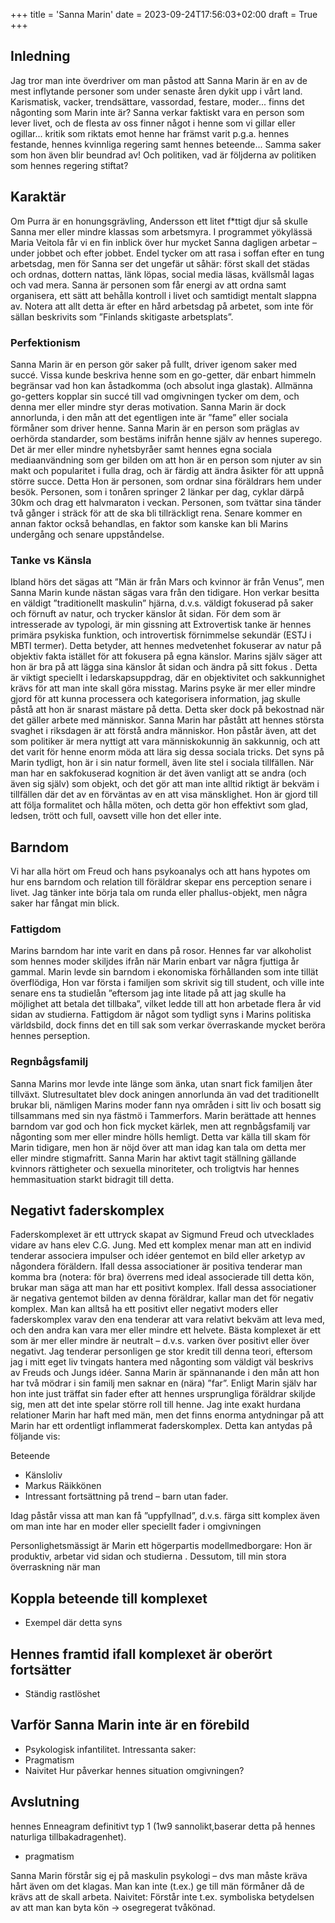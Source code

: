 +++
title = 'Sanna Marin'
date = 2023-09-24T17:56:03+02:00
draft = True
+++


## Inledning

Jag tror man inte överdriver om man påstod att Sanna Marin är en av de mest inflytande personer som under senaste åren dykit upp i vårt land. Karismatisk, vacker, trendsättare, vassordad, festare, moder... finns det någonting som Marin inte är? Sanna verkar faktiskt vara en person som lever livet, och de flesta av oss finner något i henne som vi gillar eller ogillar... kritik som riktats emot henne har främst varit p.g.a. hennes festande, hennes kvinnliga regering samt hennes beteende... Samma saker som hon även blir beundrad av! Och politiken, vad är följderna av politiken som hennes regering stiftat?

## Karaktär

Om Purra är en honungsgrävling, Andersson ett litet f*ttigt djur så skulle Sanna mer eller mindre klassas som arbetsmyra.   I programmet yökylässä Maria Veitola får vi en fin inblick över hur mycket Sanna dagligen arbetar – under jobbet och efter jobbet.  Endel tycker om att rasa i soffan efter en tung arbetsdag, men för Sanna ser det ungefär ut såhär: först skall det städas och ordnas, dottern nattas, länk löpas, social media läsas, kvällsmål lagas och vad mera. Sanna är personen som får energi av att ordna samt organisera, ett sätt att behålla kontroll i livet och samtidigt mentalt slappna av. Notera att allt detta är efter en hård arbetsdag på arbetet, som inte för sällan beskrivits som ”Finlands skitigaste arbetsplats”.

### Perfektionism

Sanna Marin är en person gör saker på fullt, driver igenom saker med succé. Vissa kunde beskriva henne som en go-getter, där enbart himmeln begränsar vad hon kan åstadkomma (och absolut inga glastak). Allmänna go-getters kopplar sin succé till vad omgivningen tycker om dem, och denna mer eller mindre styr deras motivation. Sanna Marin är dock annorlunda, i den mån att det egentligen inte är ”fame” eller sociala förmåner som driver henne. Sanna Marin är en person som präglas av oerhörda standarder, som bestäms inifrån henne själv av hennes superego. Det är mer eller mindre nyhetsbyråer samt hennes egna sociala mediaanvändning som ger bilden om att hon är en person som njuter av sin makt och popularitet i fulla drag, och är färdig att ändra åsikter för att uppnå större succe. Detta Hon är personen, som ordnar sina föräldrars hem under besök. Personen, som i tonåren springer 2 länkar per dag, cyklar därpå 30km och drag ett halvmaraton i veckan. Personen, som tvättar sina tänder två gånger i sträck för att de ska bli tillräckligt rena.  Senare kommer en annan faktor också behandlas, en faktor som kanske kan bli Marins undergång och senare uppståndelse. 

### Tanke vs Känsla

Ibland hörs det sägas att ”Män är från Mars och kvinnor är från Venus”, men Sanna Marin kunde nästan sägas vara från den tidigare. Hon verkar besitta en väldigt ”traditionellt maskulin” hjärna, d.v.s. väldigt fokuserad på saker och förnuft av natur, och trycker känslor åt sidan. För dem som är intresserade av typologi, är min gissning att Extrovertisk tanke är hennes primära psykiska funktion, och introvertisk förnimmelse sekundär (ESTJ i MBTI termer). Detta betyder, att hennes medvetenhet fokuserar av natur på objektiv fakta istället för att fokusera på egna känslor. Marins själv säger att hon är bra på att lägga sina känslor åt sidan och ändra på sitt fokus . Detta är viktigt speciellt i ledarskapsuppdrag, där en objektivitet och sakkunnighet krävs för att man inte skall göra misstag. Marins psyke är mer eller mindre gjord för att kunna processera och kategorisera information, jag skulle påstå att hon är snarast mästare på detta. Detta sker dock på bekostnad när det gäller arbete med människor.
Sanna Marin har påstått att hennes största svaghet i riksdagen är att förstå andra människor. Hon påstår även, att det som politiker är mera nyttigt att vara människokunnig än sakkunnig, och att det varit för henne enorm möda att lära sig dessa sociala tricks. Det syns på Marin tydligt, hon är i sin natur formell, även lite stel i sociala tillfällen. När man har en sakfokuserad kognition är det även vanligt att se andra (och även sig själv) som objekt, och det gör att man inte alltid riktigt är bekväm i tillfällen där det av en förväntas av en att visa mänsklighet. Hon är gjord till att följa formalitet och hålla möten, och detta gör hon effektivt som glad, ledsen, trött och full, oavsett ville hon det eller inte.

## Barndom

Vi har alla hört om Freud och hans psykoanalys och att hans hypotes om hur ens barndom och relation till föräldrar skepar ens perception senare i livet. Jag tänker inte börja tala om runda eller phallus-objekt, men några saker har fångat min blick. 

### Fattigdom

Marins barndom har inte varit en dans på rosor. Hennes far var alkoholist som hennes moder skiljdes ifrån när Marin enbart var några fjuttiga år gammal. Marin levde sin barndom i ekonomiska förhållanden som inte tillät överflödiga, Hon var första i familjen som skrivit sig till student, och ville inte senare ens ta studielån ”eftersom jag inte litade på att jag skulle ha möjlighet att betala det tillbaka”, vilket ledde till att hon arbetade flera år vid sidan av studierna. Fattigdom är något som tydligt syns i Marins politiska världsbild, dock finns det en till sak som verkar överraskande mycket beröra hennes perseption.

### Regnbågsfamilj

Sanna Marins mor levde inte länge som änka, utan snart fick familjen åter tillväxt. Slutresultatet blev dock aningen annorlunda än vad det traditionellt brukar bli, nämligen Marins moder fann nya områden i sitt liv och bosatt sig tillsammans med sin nya fästmö i Tammerfors. Marin berättade att hennes barndom var god och hon fick mycket kärlek, men att regnbågsfamilj var någonting som mer eller mindre hölls hemligt. Detta var källa till skam för Marin tidigare, men hon är nöjd över att man idag kan tala om detta mer eller mindre stigmafritt. Sanna Marin har aktivt tagit ställning gällande kvinnors rättigheter och sexuella minoriteter, och troligtvis har hennes hemmasituation starkt bidragit till detta. 

## Negativt faderskomplex

Faderskomplexet är ett uttryck skapat av Sigmund Freud och utvecklades vidare av hans elev C.G. Jung. Med ett komplex menar man att en individ tenderar associera impulser och idéer gentemot en bild eller arketyp av någondera föräldern. Ifall dessa associationer är positiva tenderar man komma bra (notera: för bra) överrens med ideal associerade till detta kön, brukar man säga att man har ett positivt komplex. Ifall dessa associationer är negativa gentemot bilden av denna föräldrar, kallar man det för negativ komplex. Man kan alltså ha ett positivt eller negativt moders eller faderskomplex varav den ena tenderar att vara relativt bekväm att leva med, och den andra kan vara mer eller mindre ett helvete. Bästa komplexet är ett som är mer eller mindre är neutralt – d.v.s. varken över positivt eller över negativt. Jag tenderar personligen ge stor kredit till denna teori, eftersom jag i mitt eget liv tvingats hantera med någonting som väldigt väl beskrivs av Freuds och Jungs idéer.
Sanna Marin är spännanande i den mån att hon har två mödrar i sin familj men saknar en (nära) ”far”. Enligt Marin själv har hon inte just träffat sin fader efter att hennes ursprungliga föräldrar skiljde sig, men att det inte spelar större roll till henne. Jag inte exakt hurdana relationer Marin har haft med män, men det finns enorma antydningar på att Marin har ett ordentligt inflammerat faderskomplex. Detta kan antydas på följande vis:

Beteende

- Känsloliv
- Markus Räikkönen
-	Intressant fortsättning på trend – barn utan fader. 

Idag påstår vissa att man kan få ”uppfyllnad”, d.v.s. färga sitt komplex även om man inte har en moder eller speciellt fader i omgivningen 


Personlighetsmässigt är Marin ett högerpartis modellmedborgare: Hon är produktiv, arbetar vid sidan och studierna . Dessutom, till min stora överraskning när man  

## Koppla beteende till komplexet
-	Exempel där detta syns
## Hennes framtid ifall komplexet är oberört fortsätter
-	Ständig rastlöshet
## Varför Sanna Marin inte är en förebild
-	Psykologisk infantilitet.
Intressanta saker:
-	Pragmatism
-	Naivitet
Hur påverkar hennes situation omgivningen?
 
## Avslutning

hennes Enneagram definitivt typ 1 (1w9 sannolikt,baserar detta på hennes naturliga tillbakadragenhet). 
-	pragmatism

Sanna Marin förstår sig ej på maskulin psykologi – dvs man måste kräva hårt även om det klagas. Man kan inte (t.ex.) ge till män förmåner då de krävs att de skall arbeta.
Naivitet: Förstår inte t.ex. symboliska betydelsen av att man kan byta kön -> osegregerat tvåkönad. 
